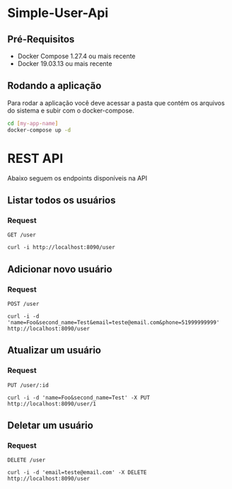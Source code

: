 # Simple-User-Api
## Pré-Requisitos
- Docker Compose 1.27.4 ou mais recente
- Docker 19.03.13 ou mais recente

## Rodando a aplicação
Para rodar a aplicação você deve acessar a pasta que contém os arquivos do sistema e subir com o docker-compose.
```bash
cd [my-app-name]
docker-compose up -d
```

# REST API

Abaixo seguem os endpoints disponíveis na API

## Listar todos os usuários

### Request

`GET /user`

    curl -i http://localhost:8090/user

## Adicionar novo usuário

### Request

`POST /user`

    curl -i -d 'name=Foo&second_name=Test&email=teste@email.com&phone=51999999999' http://localhost:8090/user

## Atualizar um usuário

### Request

`PUT /user/:id`

    curl -i -d 'name=Foo&second_name=Test' -X PUT http://localhost:8090/user/1
## Deletar um usuário

### Request

`DELETE /user`

    curl -i -d 'email=teste@email.com' -X DELETE http://localhost:8090/user

